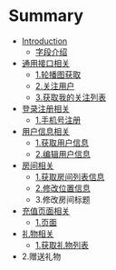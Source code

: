 # Summary

* [Introduction](README.md)
  * [字段介绍](zi-duan-jie-shao.md)
* [通用接口相关](tong-yong-jie-kou-xiang-guan.md)
  * [1.轮播图获取](tong-yong-jie-kou-xiang-guan/1lun-bo-tu-huo-qu.md)
  * [2.关注用户](tong-yong-jie-kou-xiang-guan/2guan-zhu-yong-hu.md)
  * [3.获取我的关注列表](tong-yong-jie-kou-xiang-guan/3huo-qu-wo-de-guan-zhu-lie-biao.md)
* [登录注册相关](deng-lu-zhu-ce-xiang-guan.md)
  * [1.手机号注册](deng-lu-zhu-ce-xiang-guan/1shou-ji-hao-zhu-ce.md)
* [用户信息相关](yong-hu-xin-xi-xiang-guan.md)
  * [1.获取用户信息](1huo-qu-yong-hu-xin-xi.md)
  * [2.编辑用户信息](2bian-ji-yong-hu-xin-xi.md)
* [房间相关](fang-jian-xiang-guan.md)
  * [1.获取房间列表信息](fang-jian-xiang-guan/1fang-jian-chuang-jian.md)
  * [2.修改位置信息](fang-jian-xiang-guan/2xiu-gai-fang-jian-wei-zhi.md)
  * 3.修改房间标题
* [充值页面相关](chong-zhi-ye-mian-xiang-guan.md)
  * [1.页面](chong-zhi-ye-mian-xiang-guan/1ye-mian.md)
* [礼物相关](li-wu-xiang-guan.md)
  * [1.获取礼物列表](1huo-qu-li-wu-lie-biao.md)
* 2.赠送礼物

